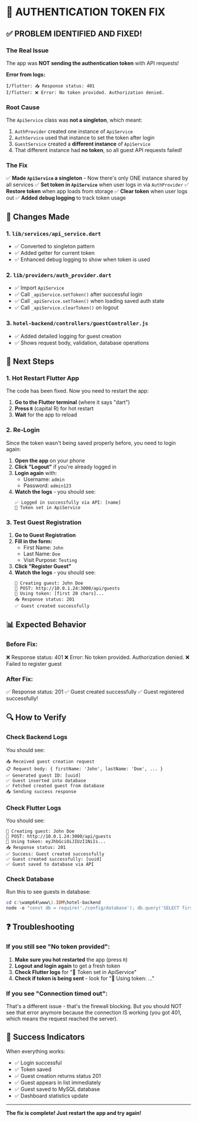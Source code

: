 # 🔧 AUTHENTICATION TOKEN FIX

## ✅ PROBLEM IDENTIFIED AND FIXED!

### The Real Issue

The app was **NOT sending the authentication token** with API requests!

**Error from logs:**
```
I/flutter: 📥 Response status: 401
I/flutter: ❌ Error: No token provided. Authorization denied.
```

### Root Cause

The `ApiService` class was **not a singleton**, which meant:
1. `AuthProvider` created one instance of `ApiService`
2. `AuthService` used that instance to set the token after login
3. `GuestService` created a **different instance** of `ApiService`
4. That different instance had **no token**, so all guest API requests failed!

### The Fix

✅ **Made `ApiService` a singleton** - Now there's only ONE instance shared by all services
✅ **Set token in `ApiService`** when user logs in via `AuthProvider`
✅ **Restore token** when app loads from storage
✅ **Clear token** when user logs out
✅ **Added debug logging** to track token usage

## 📝 Changes Made

### 1. `lib/services/api_service.dart`
- ✅ Converted to singleton pattern
- ✅ Added getter for current token
- ✅ Enhanced debug logging to show when token is used

### 2. `lib/providers/auth_provider.dart`
- ✅ Import `ApiService`
- ✅ Call `_apiService.setToken()` after successful login
- ✅ Call `_apiService.setToken()` when loading saved auth state
- ✅ Call `_apiService.clearToken()` on logout

### 3. `hotel-backend/controllers/guestController.js`
- ✅ Added detailed logging for guest creation
- ✅ Shows request body, validation, database operations

## 🎯 Next Steps

### 1. Hot Restart Flutter App

The code has been fixed. Now you need to restart the app:

1. **Go to the Flutter terminal** (where it says "dart")
2. **Press `R`** (capital R) for hot restart
3. **Wait** for the app to reload

### 2. Re-Login

Since the token wasn't being saved properly before, you need to login again:

1. **Open the app** on your phone
2. **Click "Logout"** if you're already logged in
3. **Login again** with:
   - Username: `admin`
   - Password: `admin123`
4. **Watch the logs** - you should see:
   ```
   ✅ Logged in successfully via API: [name]
   🔑 Token set in ApiService
   ```

### 3. Test Guest Registration

1. **Go to Guest Registration**
2. **Fill in the form:**
   - First Name: `John`
   - Last Name: `Doe`
   - Visit Purpose: `Testing`
3. **Click "Register Guest"**
4. **Watch the logs** - you should see:
   ```
   🔄 Creating guest: John Doe
   📡 POST: http://10.0.1.24:3000/api/guests
   🔑 Using token: [first 20 chars]...
   📥 Response status: 201
   ✅ Guest created successfully
   ```

## 📊 Expected Behavior

### Before Fix:
❌ Response status: 401
❌ Error: No token provided. Authorization denied.
❌ Failed to register guest

### After Fix:
✅ Response status: 201
✅ Guest created successfully
✅ Guest registered successfully!

## 🔍 How to Verify

### Check Backend Logs
You should see:
```
📥 Received guest creation request
📋 Request body: { firstName: 'John', lastName: 'Doe', ... }
✅ Generated guest ID: [uuid]
✅ Guest inserted into database
✅ Fetched created guest from database
📤 Sending success response
```

### Check Flutter Logs
You should see:
```
🔄 Creating guest: John Doe
📡 POST: http://10.0.1.24:3000/api/guests
🔑 Using token: eyJhbGciOiJIUzI1NiIs...
📥 Response status: 201
✅ Success: Guest created successfully
✅ Guest created successfully: [uuid]
✅ Guest saved to database via API
```

### Check Database
Run this to see guests in database:
```powershell
cd c:\wamp64\www\1.IDM\hotel-backend
node -e "const db = require('./config/database'); db.query('SELECT first_name, last_name, status, created_at FROM guests ORDER BY created_at DESC LIMIT 5').then(([rows]) => { console.log('Recent guests:'); rows.forEach((r, i) => console.log(`${i+1}. ${r.first_name} ${r.last_name} - ${r.status}`)); process.exit(0); });"
```

## ❓ Troubleshooting

### If you still see "No token provided":

1. **Make sure you hot restarted** the app (press `R`)
2. **Logout and login again** to get a fresh token
3. **Check Flutter logs** for "🔑 Token set in ApiService"
4. **Check if token is being sent** - look for "🔑 Using token: ..."

### If you see "Connection timed out":

That's a different issue - that's the firewall blocking. But you should NOT see that error anymore because the connection IS working (you got 401, which means the request reached the server).

## 🎉 Success Indicators

When everything works:
- ✅ Login successful
- ✅ Token saved
- ✅ Guest creation returns status 201
- ✅ Guest appears in list immediately
- ✅ Guest saved to MySQL database
- ✅ Dashboard statistics update

---

**The fix is complete! Just restart the app and try again!**
